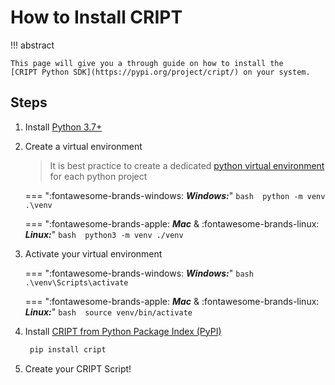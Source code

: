 # How to Install CRIPT

!!! abstract

    This page will give you a through guide on how to install the 
    [CRIPT Python SDK](https://pypi.org/project/cript/) on your system.

## Steps

1.  Install [Python 3.7+](https://www.python.org/downloads/)
2.  Create a virtual environment

    > It is best practice to create a dedicated [python virtual environment](https://docs.python.org/3/library/venv.html) for each python project

    === ":fontawesome-brands-windows: **_Windows:_**"
        ```bash 
        python -m venv .\venv
        ```

    === ":fontawesome-brands-apple: **_Mac_** & :fontawesome-brands-linux: **_Linux:_**"
        ```bash 
        python3 -m venv ./venv
        ```

3.  Activate your virtual environment

    === ":fontawesome-brands-windows: **_Windows:_**"
        ```bash 
        .\venv\Scripts\activate
        ```

    === ":fontawesome-brands-apple: **_Mac_** & :fontawesome-brands-linux: **_Linux:_**"
        ```bash 
        source venv/bin/activate
        ```

4.  Install [CRIPT from Python Package Index (PyPI)](https://pypi.org/project/cript/)
    ```bash
     pip install cript
    ```
5.  Create your CRIPT Script!


